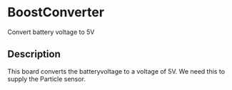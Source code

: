 # BoostConverter

Convert battery voltage to 5V

## Description 

This board converts the batteryvoltage to a voltage of 5V. We need this to supply the Particle sensor.
